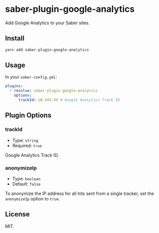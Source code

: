 # saber-plugin-google-analytics

Add Google Analytics to your Saber sites.

## Install

```bash
yarn add saber-plugin-google-analytics
```

## Usage

In your `saber-config.yml`:

```yml
plugins:
  - resolve: saber-plugin-google-analytics
    options:
      trackId: UA-XXX-XX # Google Analytics Track ID
```

## Plugin Options

### trackId

- Type: `string`
- Required: `true`

Google Analytics Track ID.

### anonymizeIp

- Type: `boolean`
- Default: `false`

To anonymize the IP address for all hits sent from a single tracker, set the `anonymizeIp` option to `true`.

## License

MIT.
